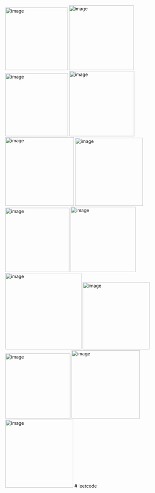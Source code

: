 <img width="195" alt="image" src="https://github.com/yundadas/leetcode/assets/164009832/3698e914-77dc-4848-8892-b78aa1926f83">

<img width="202" alt="image" src="https://github.com/yundadas/leetcode/assets/164009832/582c9bd2-5ad8-4101-9856-300a790f265e">

<img width="196" alt="image" src="https://github.com/yundadas/leetcode/assets/164009832/86bf411d-fb97-43b9-9539-ae7139325279">

<img width="203" alt="image" src="https://github.com/yundadas/leetcode/assets/164009832/35046c2f-3187-4d25-a4e3-901822faff68">

<img width="214" alt="image" src="https://github.com/yundadas/leetcode/assets/164009832/703b8470-8783-4a90-bc5c-0b3e37218f2e">

<img width="212" alt="image" src="https://github.com/yundadas/leetcode/assets/164009832/f054fd00-15fc-4d7f-988f-ee2995242240">

<img width="200" alt="image" src="https://github.com/yundadas/leetcode/assets/164009832/7e2e0f3f-c469-4c96-864c-68616d21c49b">

<img width="203" alt="image" src="https://github.com/yundadas/leetcode/assets/164009832/b7bd39c0-7f87-4f28-b191-9f0379a4ca71">

<img width="238" alt="image" src="https://github.com/yundadas/leetcode/assets/164009832/616e8995-d645-4993-addd-2bd4e743c54a">

<img width="209" alt="image" src="https://github.com/yundadas/leetcode/assets/164009832/e5117ef7-12a4-4e87-b60d-7c4b1492b0cf">

<img width="203" alt="image" src="https://github.com/yundadas/leetcode/assets/164009832/da55cf47-d0cc-4e93-9c42-404100ff7d02">

<img width="213" alt="image" src="https://github.com/yundadas/leetcode/assets/164009832/d78e7a10-6011-48e8-9832-573bfbddb500">
<img width="212" alt="image" src="https://github.com/yundadas/leetcode/assets/164009832/15cbce99-e342-4008-86e4-eac29f019369">
# leetcode
